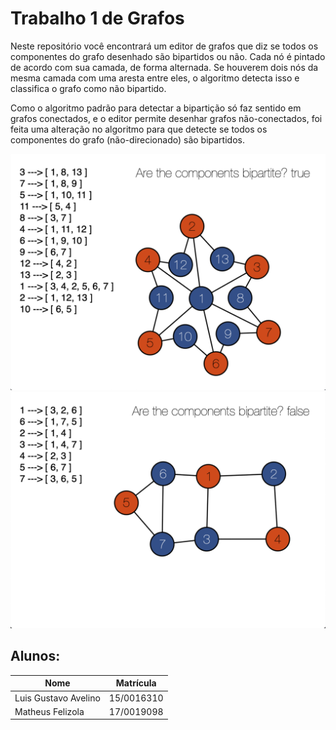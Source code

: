 # Trabalho 1 de Grafos
Neste repositório você encontrará um editor de grafos que diz se todos os componentes do grafo desenhado são bipartidos ou não. Cada nó é pintado de acordo com sua camada, de forma alternada. Se houverem dois nós da mesma camada com uma aresta entre eles, o algoritmo detecta isso e classifica o grafo como não bipartido.

Como o algoritmo padrão para detectar a bipartição só faz sentido em grafos conectados, e o editor permite desenhar grafos não-conectados, foi feita uma alteração no algoritmo para que detecte se todos os componentes do grafo (não-direcionado) são bipartidos.

![Grafo bipartido](Images/Bipartite-true.png)
![Grafo não-bipartido](Images/Bipartite-false.png)


## Alunos:

|Nome|Matrícula|
|--|--|
|Luis Gustavo Avelino |15/0016310|
|Matheus Felizola|17/0019098|
